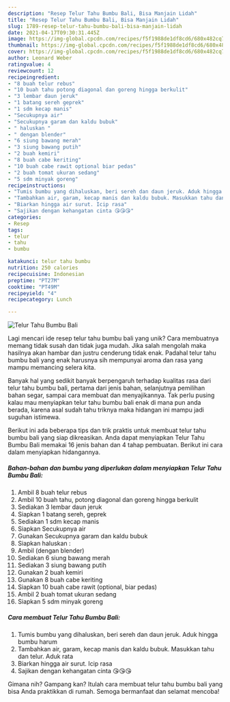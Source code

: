 ```yaml
---
description: "Resep Telur Tahu Bumbu Bali, Bisa Manjain Lidah"
title: "Resep Telur Tahu Bumbu Bali, Bisa Manjain Lidah"
slug: 1789-resep-telur-tahu-bumbu-bali-bisa-manjain-lidah
date: 2021-04-17T09:30:31.445Z
image: https://img-global.cpcdn.com/recipes/f5f1988de1df8cd6/680x482cq70/telur-tahu-bumbu-bali-foto-resep-utama.jpg
thumbnail: https://img-global.cpcdn.com/recipes/f5f1988de1df8cd6/680x482cq70/telur-tahu-bumbu-bali-foto-resep-utama.jpg
cover: https://img-global.cpcdn.com/recipes/f5f1988de1df8cd6/680x482cq70/telur-tahu-bumbu-bali-foto-resep-utama.jpg
author: Leonard Weber
ratingvalue: 4
reviewcount: 12
recipeingredient:
- "8 buah telur rebus"
- "10 buah tahu potong diagonal dan goreng hingga berkulit"
- "3 lembar daun jeruk"
- "1 batang sereh geprek"
- "1 sdm kecap manis"
- "Secukupnya air"
- "Secukupnya garam dan kaldu bubuk"
- " haluskan "
- " dengan blender"
- "6 siung bawang merah"
- "3 siung bawang putih"
- "2 buah kemiri"
- "8 buah cabe keriting"
- "10 buah cabe rawit optional biar pedas"
- "2 buah tomat ukuran sedang"
- "5 sdm minyak goreng"
recipeinstructions:
- "Tumis bumbu yang dihaluskan, beri sereh dan daun jeruk. Aduk hingga bumbu harum"
- "Tambahkan air, garam, kecap manis dan kaldu bubuk. Masukkan tahu dan telur. Aduk rata"
- "Biarkan hingga air surut. Icip rasa"
- "Sajikan dengan kehangatan cinta 😘😘😘"
categories:
- Resep
tags:
- telur
- tahu
- bumbu

katakunci: telur tahu bumbu 
nutrition: 250 calories
recipecuisine: Indonesian
preptime: "PT27M"
cooktime: "PT49M"
recipeyield: "4"
recipecategory: Lunch

---
```



![Telur Tahu Bumbu Bali](https://img-global.cpcdn.com/recipes/f5f1988de1df8cd6/680x482cq70/telur-tahu-bumbu-bali-foto-resep-utama.jpg)

Lagi mencari ide resep telur tahu bumbu bali yang unik? Cara membuatnya memang tidak susah dan tidak juga mudah. Jika salah mengolah maka hasilnya akan hambar dan justru cenderung tidak enak. Padahal telur tahu bumbu bali yang enak harusnya sih mempunyai aroma dan rasa yang mampu memancing selera kita.

Banyak hal yang sedikit banyak berpengaruh terhadap kualitas rasa dari telur tahu bumbu bali, pertama dari jenis bahan, selanjutnya pemilihan bahan segar, sampai cara membuat dan menyajikannya. Tak perlu pusing kalau mau menyiapkan telur tahu bumbu bali enak di mana pun anda berada, karena asal sudah tahu triknya maka hidangan ini mampu jadi suguhan istimewa.




Berikut ini ada beberapa tips dan trik praktis untuk membuat telur tahu bumbu bali yang siap dikreasikan. Anda dapat menyiapkan Telur Tahu Bumbu Bali memakai 16 jenis bahan dan 4 tahap pembuatan. Berikut ini cara dalam menyiapkan hidangannya.

<!--inarticleads1-->

##### Bahan-bahan dan bumbu yang diperlukan dalam menyiapkan Telur Tahu Bumbu Bali:

1. Ambil 8 buah telur rebus
1. Ambil 10 buah tahu, potong diagonal dan goreng hingga berkulit
1. Sediakan 3 lembar daun jeruk
1. Siapkan 1 batang sereh, geprek
1. Sediakan 1 sdm kecap manis
1. Siapkan Secukupnya air
1. Gunakan Secukupnya garam dan kaldu bubuk
1. Siapkan  haluskan :
1. Ambil  (dengan blender)
1. Sediakan 6 siung bawang merah
1. Sediakan 3 siung bawang putih
1. Gunakan 2 buah kemiri
1. Gunakan 8 buah cabe keriting
1. Siapkan 10 buah cabe rawit (optional, biar pedas)
1. Ambil 2 buah tomat ukuran sedang
1. Siapkan 5 sdm minyak goreng




<!--inarticleads2-->

##### Cara membuat Telur Tahu Bumbu Bali:

1. Tumis bumbu yang dihaluskan, beri sereh dan daun jeruk. Aduk hingga bumbu harum
1. Tambahkan air, garam, kecap manis dan kaldu bubuk. Masukkan tahu dan telur. Aduk rata
1. Biarkan hingga air surut. Icip rasa
1. Sajikan dengan kehangatan cinta 😘😘😘




Gimana nih? Gampang kan? Itulah cara membuat telur tahu bumbu bali yang bisa Anda praktikkan di rumah. Semoga bermanfaat dan selamat mencoba!
